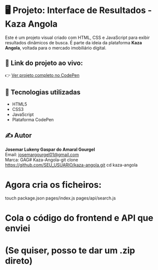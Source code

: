 # 🖥️ Projeto: Interface de Resultados - Kaza Angola

Este é um projeto visual criado com HTML, CSS e JavaScript para exibir resultados dinâmicos de busca. É parte da ideia da plataforma **Kaza Angola**, voltada para o mercado imobiliário digital.

## 🔗 Link do projeto ao vivo:

👉 [Ver projeto completo no CodePen](https://codepen.io/Josemar-Gourgel/full/jEbroKP)

## 📌 Tecnologias utilizadas

- HTML5
- CSS3
- JavaScript
- Plataforma CodePen

## ✍️ Autor

**Josemar Lukeny Gaspar do Amaral Gourgel**  
Email: josemargourgel01@gmail.com  
Marca: GAG# Kaza-Angola-git clone https://github.com/SEU_USUARIO/kaza-angola.git
cd kaza-angola

# Agora cria os ficheiros:
touch package.json pages/index.js pages/api/search.js

# Cola o código do frontend e API que enviei
# (Se quiser, posso te dar um .zip direto)
